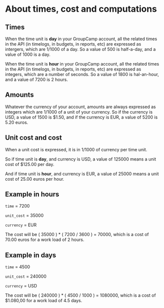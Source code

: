 # About times, cost and computations

## Times

When the time unit is **day** in your GroupCamp account, all the related
times in the API (in timelogs, in budgets, in reports, etc) are expressed
as intergers, which are 1/1000 of a day. So a value of 500 is half-a-day,
and a value of 1000 is a day.

When the time unit is **hour** in your GroupCamp account, all the related
times in the API (in timelogs, in budgets, in reports, etc) are expressed
as integers, which are a number of seconds. So a value of 1800 is hal-an-hour,
and a value of 7200 is 2 hours.

## Amounts

Whatever the currency of your account, amounts are always expressed as integers
which are 1/1000 of a unit of your currency. So if the currency is USD, a value
of 1500 is $1.50, and if the currency is EUR, a value of 5200 is 5.20 euros.

## Unit cost and cost

When a unit cost is expressed, it is in 1/1000 of currency per time unit.

So if time unit is **day**, and currency is USD, a value of 125000 means
a unit cost of $125.00 per day.

And if time unit is **hour**, and currency is EUR, a value of 25000 means
a unit cost of 25.00 euros per hour.

## Example in hours

`time` = 7200

`unit_cost` = 35000

`currency` = EUR

The cost will be ( 35000 ) * ( 7200 / 3600 ) = 70000, which is a cost
of 70.00 euros for a work load of 2 hours.

## Example in days

`time` = 4500

`unit_cost` = 240000

`currency` = USD

The cost will be ( 240000 ) * ( 4500 / 1000 ) = 1080000, which is a cost
of $1.080,00 for a work load of 4.5 days.



